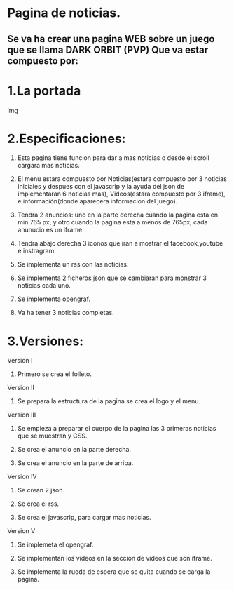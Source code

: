 # Pagina de noticias.
Se va ha crear una pagina WEB sobre un juego que se llama DARK ORBIT (PVP)
Que va estar compuesto por:
------------------------------------------------------------------------------------------------------------------------------------------
# 1.La portada 

img

# 2.Especificaciones:

  1. Esta pagina tiene funcion para dar a mas noticias o desde el scroll cargara mas noticias.

  2. El menu estara compuesto por Noticias(estara compuesto por 3 noticias iniciales y despues con el javascrip y la ayuda del json de            implementaran 6 noticias mas), Videos(estara compuesto por 3 iframe), e información(donde aparecera informacion del juego).
 
  3. Tendra 2 anuncios: uno en la parte derecha cuando la pagina esta en min 765 px, y otro cuando la pagina esta a menos de 765px, cada anunucio es un iframe.
  
  4. Tendra abajo derecha 3 iconos que iran a mostrar el facebook,youtube e instragram.
  
  5. Se implementa un rss con las noticias.
  
  6. Se implementa 2 ficheros json que se cambiaran para monstrar 3 noticias cada uno.
  
  7. Se implementa opengraf.
  
  8. Va ha tener 3 noticias completas.
  
  
  
# 3.Versiones:

  Version I
  
  1. Primero se crea el folleto.
  
  Version II
  
  1. Se prepara la estructura de la pagina se crea el logo y el menu.
  
  Version III
  
  1. Se empieza a preparar el cuerpo de la pagina las 3 primeras noticias que se muestran y CSS.
  
  2. Se crea el anuncio en la parte derecha.
  
  3. Se crea el anuncio en la parte de arriba.
  
  Version IV
  
  1. Se crean 2 json.
  
  2. Se crea el rss.
  
  3. Se crea el javascrip, para cargar mas noticias.
  
  Version V
  
  1. Se implemeta el opengraf.
  
  2. Se implementan los videos en la seccion de videos que son iframe.
  
  3. Se implementa la rueda de espera que se quita cuando se carga la pagina.
  
  
  
